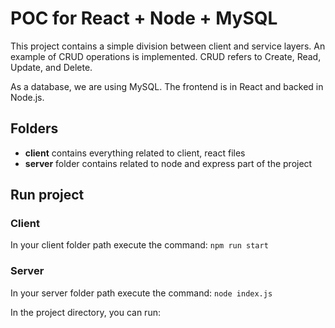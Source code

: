 # POC for React + Node + MySQL

This project contains a simple division between client and service layers. An example of CRUD operations is implemented. CRUD refers to Create, Read, Update, and Delete.

As a database, we are using MySQL. The frontend is in React and backed in Node.js. 

## Folders
- **client** contains everything related to client, react files
- **server** folder contains related to node and express part of the project

## Run project

### Client
In your client folder path execute the command:
`npm run start`

### Server
In your server folder path execute the command:
`node index.js`

In the project directory, you can run:
